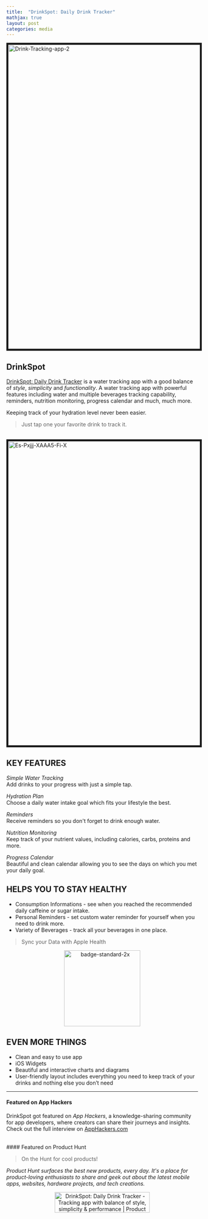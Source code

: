 ```yaml
---
title:  "DrinkSpot: Daily Drink Tracker"
mathjax: true
layout: post
categories: media
---
```



<img src="https://i.ibb.co/54ywvHJ/Drink-Tracking-app-2.jpg" alt="Drink-Tracking-app-2" border="5" width=800>


## DrinkSpot

[DrinkSpot: Daily Drink Tracker](https://apps.apple.com/us/app/drinkspot-daily-drink-tracker/id1545770917) is a water tracking app with a good balance of *style*, *simplicity* and *functionality*.
A water tracking app with powerful features including water and multiple beverages tracking capability, reminders, nutrition monitoring, progress calendar and much, much more.

Keeping track of your hydration level never been easier.

> Just tap one your favorite drink to track it.

<br />

<img src="https://i.ibb.co/VVmh4YG/Es-Pxjjj-XAAA5-Fi-X.jpg" alt="Es-Pxjjj-XAAA5-Fi-X" border="5" width=800>

<br />

## KEY FEATURES

*Simple Water Tracking*
<br />
Add drinks to your progress with just a simple tap.

*Hydration Plan*
<br />
Choose a daily water intake goal which fits your lifestyle the best.

*Reminders*
<br />
Receive reminders so you don't forget to drink enough water.

*Nutrition Monitoring*
<br />
Keep track of your nutrient values, including calories, carbs, proteins and more.

*Progress Calendar*
<br />
Beautiful and clean calendar allowing you to see the days on which you met your daily goal.


## HELPS YOU TO STAY HEALTHY

* Consumption Informations - see when you reached the recommended daily caffeine or sugar intake.
* Personal Reminders - set custom water reminder for yourself when you need to drink more.
* Variety of Beverages - track all your beverages in one place.

> Sync your Data with Apple Health

<div style="text-align: center"><img src="https://i.ibb.co/wJMkScW/badge-standard-2x.png" alt="badge-standard-2x" border="0" width=200></div>

## EVEN MORE THINGS

* Clean and easy to use app
* iOS Widgets
* Beautiful and interactive charts and diagrams
* User-friendly layout includes everything you need to keep track of your drinks and nothing else you don’t need


---

#### Featured on App Hackers

DrinkSpot got featured on *App Hackers*, a knowledge-sharing community for app developers, where creators can share their journeys and insights.
Check out the full interview on [AppHackers.com](http://apphackers.com/interview/drinkspot-1545770917)

<br />
#### Featured on Product Hunt

> On the Hunt for cool products!

*Product Hunt surfaces the best new products, every day. It's a place for product-loving enthusiasts to share and geek out about the latest mobile apps, websites, hardware projects, and tech creations.*
<br />
<div style="text-align: center"><a href="https://www.producthunt.com/posts/drinkspot-daily-drink-tracker?utm_source=badge-featured&utm_medium=badge&utm_souce=badge-drinkspot-daily-drink-tracker" target="_blank"><img src="https://api.producthunt.com/widgets/embed-image/v1/featured.svg?post_id=279366&theme=light" alt="DrinkSpot: Daily Drink Tracker - Tracking app with balance of style, simplicity & performance | Product Hunt" style="width: 250px; height: 54px;" width="250" height="54" /></a></div>
